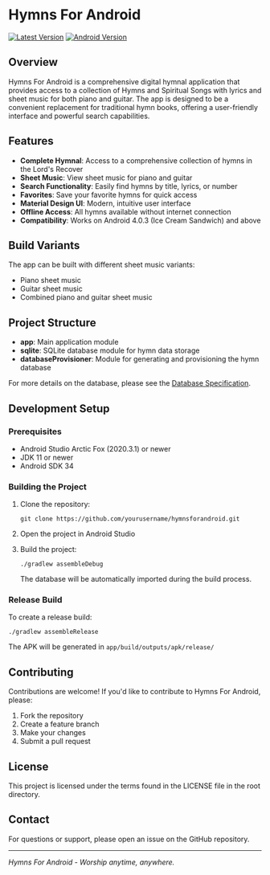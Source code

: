 # Hymns For Android

[![Latest Version](https://img.shields.io/badge/version-v4.19-blue.svg)](https://github.com/lemuelinchrist/hymnsforandroid/releases)
[![Android Version](https://img.shields.io/badge/android-4.0.3%2B-green.svg)](https://developer.android.com/about/versions/android-4.0.3)

## Overview

Hymns For Android is a comprehensive digital hymnal application that provides access to a collection of Hymns and Spiritual Songs with lyrics and sheet music for both piano and guitar. The app is designed to be a convenient replacement for traditional hymn books, offering a user-friendly interface and powerful search capabilities.

## Features

- **Complete Hymnal**: Access to a comprehensive collection of hymns in the Lord's Recover
- **Sheet Music**: View sheet music for piano and guitar
- **Search Functionality**: Easily find hymns by title, lyrics, or number
- **Favorites**: Save your favorite hymns for quick access
- **Material Design UI**: Modern, intuitive user interface
- **Offline Access**: All hymns available without internet connection
- **Compatibility**: Works on Android 4.0.3 (Ice Cream Sandwich) and above

## Build Variants

The app can be built with different sheet music variants:
- Piano sheet music
- Guitar sheet music
- Combined piano and guitar sheet music

## Project Structure

- **app**: Main application module
- **sqlite**: SQLite database module for hymn data storage
- **databaseProvisioner**: Module for generating and provisioning the hymn database

For more details on the database, please see the [Database Specification](docs/database_spec.md).

## Development Setup

### Prerequisites

- Android Studio Arctic Fox (2020.3.1) or newer
- JDK 11 or newer
- Android SDK 34

### Building the Project

1. Clone the repository:
   ```
   git clone https://github.com/yourusername/hymnsforandroid.git
   ```

2. Open the project in Android Studio

3. Build the project:
   ```
   ./gradlew assembleDebug
   ```

   The database will be automatically imported during the build process.

### Release Build

To create a release build:

```
./gradlew assembleRelease
```

The APK will be generated in `app/build/outputs/apk/release/`

## Contributing

Contributions are welcome! If you'd like to contribute to Hymns For Android, please:

1. Fork the repository
2. Create a feature branch
3. Make your changes
4. Submit a pull request

## License

This project is licensed under the terms found in the LICENSE file in the root directory.

## Contact

For questions or support, please open an issue on the GitHub repository.

---

*Hymns For Android - Worship anytime, anywhere.*
